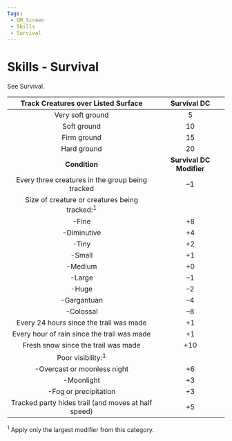 ```yaml
---
Tags:
 - GM_Screen
 - Skills
 - Survival
---
```

# Skills - Survival

See Survival.

|         **Track Creatures over Listed Surface**          |     **Survival DC**      |
|:--------------------------------------------------------:|:------------------------:|
|                     Very soft ground                     |            5             |
|                       Soft ground                        |            10            |
|                       Firm ground                        |            15            |
|                       Hard ground                        |            20            |
|                      **Condition**                       | **Survival DC Modifier** |
|     Every three creatures in the group being tracked     |            –1            |
| Size of creature or creatures being tracked:<sup>1</sup> |                          |
|                          -Fine                           |            +8            |
|                       -Diminutive                        |            +4            |
|                          -Tiny                           |            +2            |
|                          -Small                          |            +1            |
|                         -Medium                          |            +0            |
|                          -Large                          |            –1            |
|                          -Huge                           |            –2            |
|                       -Gargantuan                        |            –4            |
|                        -Colossal                         |            –8            |
|         Every 24 hours since the trail was made          |            +1            |
|       Every hour of rain since the trail was made        |            +1            |
|           Fresh snow since the trail was made            |           +10            |
|               Poor visibility:<sup>1</sup>               |                          |
|               -Overcast or moonless night                |            +6            |
|                        -Moonlight                        |            +3            |
|                  -Fog or precipitation                   |            +3            |
|   Tracked party hides trail (and moves at half speed)    |            +5            |

<sup>1</sup> Apply only the largest modifier from this category.
